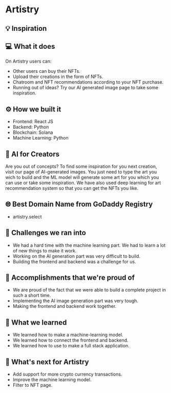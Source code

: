 # Artistry

## 💡 Inspiration

## 💻 What it does

On Artistry users can:

- Other users can buy their NFTs.
- Upload their creations in the form of NFTs.
- Chatroom and NFT recommendations according to your NFT purchase.
- Running out of ideas? Try our AI generated image page to take some inspiration.

## ⚙️ How we built it

- Frontend: React JS
- Backend: Python
- Blockchain: Solana
- Machine Learning: Python

## 🤖 AI for Creators

Are you out of concepts? To find some inspiration for you next creation, visit our page of AI-generated images. You just need to type the art you wich to build and the ML model will generate some art for you which you can use or take some inspiration. We have also used deep learning for art recommendation system so that you can get the NFTs you like.

## 🌐 Best Domain Name from GoDaddy Registry

- artistry.select

## 🧠 Challenges we ran into

- We had a hard time with the machine learning part. We had to learn a lot of new things to make it work.
- Working on the AI generation part was very difficult to build.
- Building the frontend and backend was a challenge for us.

## 🏅 Accomplishments that we're proud of

- We are proud of the fact that we were able to build a complete project in such a short time.
- Implementing the AI image generation part was very tough.
- Making the frontend and backend work together.

## 📖 What we learned

- We learned how to make a machine-learning model.
- We learned how to connect the frontend and backend.
- We learned how to use to make a full stack application.

## 🚀 What's next for Artistry

- Add support for more crypto currency transactions.
- Improve the machine learning model.
- Filter to NFT page.
